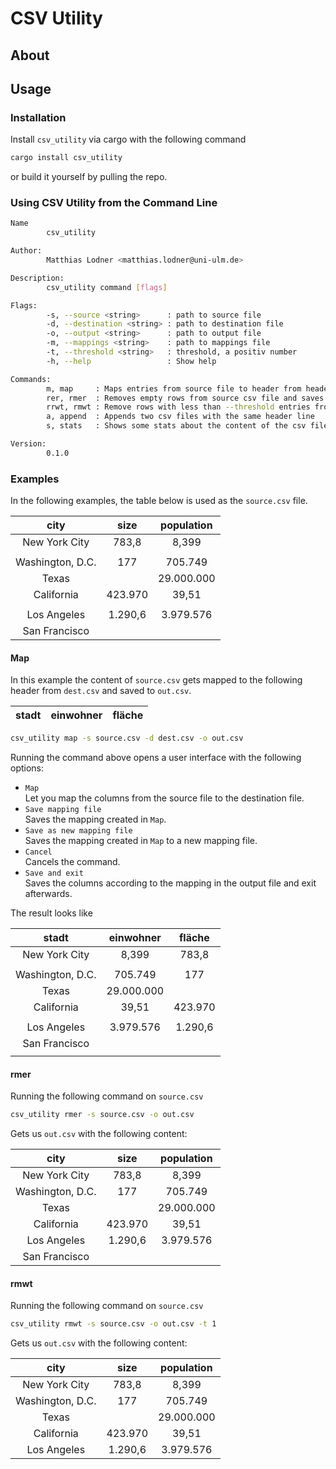 # CSV Utility


## About


## Usage


### Installation
Install ``csv_utility`` via cargo with the following command

```sh
cargo install csv_utility
```

or build it yourself by pulling the repo.

### Using CSV Utility from the Command Line

```sh
Name
        csv_utility

Author:
        Matthias Lodner <matthias.lodner@uni-ulm.de>

Description:
        csv_utility command [flags]

Flags:
        -s, --source <string>      : path to source file
        -d, --destination <string> : path to destination file
        -o, --output <string>      : path to output file
        -m, --mappings <string>    : path to mappings file
        -t, --threshold <string>   : threshold, a positiv number
        -h, --help                 : Show help

Commands:
        m, map     : Maps entries from source file to header from header file and saves to output file
        rer, rmer  : Removes empty rows from source csv file and saves to output file
        rrwt, rmwt : Remove rows with less than --threshold entries from source csv file and saves to output file
        a, append  : Appends two csv files with the same header line
        s, stats   : Shows some stats about the content of the csv file

Version:
        0.1.0
```

### Examples
In the following examples, the table below is used as the ``source.csv`` file.

|       city       	| size    	| population 	|
|:----------------:	|:---------:|:-----------:	|
|   New York City  	|  783,8  	|    8,399   	|
|                   |           |               |
| Washington, D.C. 	|   177   	|   705.749  	|
|        Texas      |           |  29.000.000   |
|    California    	| 423.970 	|    39,51   	|
|                   |           |               |
| Los Angeles      	| 1.290,6 	|  3.979.576 	|
|  San Francisco    |           |               |

#### Map
In this example the content of ``source.csv`` gets mapped to the following header from ``dest.csv`` and saved to ``out.csv``.

|       stadt     	| einwohner	    | fläche    |
|:----------------:	|:-----------:  |:---------:|

```sh
csv_utility map -s source.csv -d dest.csv -o out.csv
```

Running the command above opens a user interface with the following options:
- ``Map``
  <br> Let you map the columns from the source file to the destination file.
- ``Save mapping file``
  <br> Saves the mapping created in ``Map``.
- ``Save as new mapping file``
  <br> Saves the mapping created in ``Map`` to a new mapping file.
- ``Cancel``
  <br> Cancels the command.
- ``Save and exit``
  <br> Saves the columns according to the mapping in the output file and exit afterwards.

The result looks like

|       stadt      	| einwohner 	| fläche   	|
|:----------------:	|:-----------:	|:---------:|
|   New York City  	|    8,399   	|  783,8  	|
|                   |               |           |
| Washington, D.C. 	|   705.749  	|   177   	|
|        Texas      |  29.000.000   |           |
|    California    	|    39,51   	| 423.970 	|
|                   |               |           |
| Los Angeles      	|  3.979.576 	| 1.290,6 	|
|  San Francisco    |               |           |
|                   |               |           |
#### rmer
Running the following command on ``source.csv``

```sh
csv_utility rmer -s source.csv -o out.csv
```

Gets us ``out.csv`` with the following content:

|       city       	| size    	| population 	|
|:----------------:	|:---------:|:-----------:	|
|   New York City  	|  783,8  	|    8,399   	|
| Washington, D.C. 	|   177   	|   705.749  	|
|        Texas      |           |  29.000.000   |
|    California    	| 423.970 	|    39,51   	|
| Los Angeles      	| 1.290,6 	|  3.979.576 	|
|  San Francisco    |           |               |

#### rmwt
Running the following command on ``source.csv``

```sh
csv_utility rmwt -s source.csv -o out.csv -t 1
```

Gets us ``out.csv`` with the following content:

|       city       	| size    	| population 	|
|:----------------:	|:---------:|:-----------:	|
|   New York City  	|  783,8  	|    8,399   	|
| Washington, D.C. 	|   177   	|   705.749  	|
|        Texas      |           |  29.000.000   |
|    California    	| 423.970 	|    39,51   	|
| Los Angeles      	| 1.290,6 	|  3.979.576 	|
